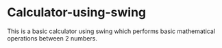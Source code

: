 # Calculator-using-swing
This is a basic calculator using swing which performs basic mathematical operations between 2 numbers.
